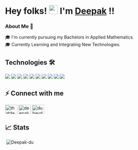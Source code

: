 # Hey folks! <img src="https://github.com/TheDudeThatCode/TheDudeThatCode/blob/master/Assets/Hi.gif" width="29px"> I'm [Deepak](https://www.linkedin.com/in/anuja-kumari-4a62581aa) !! 




### About Me 🚀 <br />

🎓 I'm currently pursuing my Bachelors in Applied Mathematics. <br />
🎓 Currently Learning and Integrating New Technologies. <br/>

## Technologies 🛠 

<img src="https://img.shields.io/badge/Amazon_AWS-232F3E?style=for-the-badge&logo=amazon-aws&logoColor=white" /> <img src="https://img.shields.io/badge/Linux-FCC624?style=for-the-badge&logo=linux&logoColor=black" /> <img src="https://img.shields.io/badge/Docker-2CA5E0?style=for-the-badge&logo=docker&logoColor=white">  <img src="https://img.shields.io/badge/kubernetes-326ce5.svg?&style=for-the-badge&logo=kubernetes&logoColor=white">  <img src="https://img.shields.io/badge/Jenkins-D24939?style=for-the-badge&logo=Jenkins&logoColor=white" /> <img src="https://img.shields.io/badge/terraform-%235835CC.svg?style=for-the-badge&logo=terraform&logoColor=white" /> <img src="https://img.shields.io/badge/Git-F05032?style=for-the-badge&logo=git&logoColor=white">  <img src="https://img.shields.io/badge/GitHub-100000?style=for-the-badge&logo=github&logoColor=white">  <img src="https://img.shields.io/badge/Python-FFD43B?style=for-the-badge&logo=python&logoColor=darkgreen" />  <img src="https://img.shields.io/badge/Java-ED8B00?style=for-the-badge&logo=java&logoColor=white" /> <br/>


## ⚡ Connect with me 
<p align="left">
<a href="https://twitter.com/thatdeepak" target="blank"><img align="center" src="https://cdn.jsdelivr.net/npm/simple-icons@3.0.1/icons/twitter.svg" alt="thatdeepak" height="30" width="40" /></a>
<a href="https://www.linkedin.com/in/deepak-dubey-b921a1178/" target="blank"><img align="center" src="https://cdn.jsdelivr.net/npm/simple-icons@3.0.1/icons/linkedin.svg" alt="deepak-dubey-b921a1178" height="30" width="40" /></a>
<a href="https://medium.com/@dubeydallen" target="blank"><img align="center" src="https://cdn.jsdelivr.net/npm/simple-icons@3.0.1/icons/medium.svg" alt="dubeydallen" height="30" width="40" /></a>
</p>


## 📈 Stats

<p>&nbsp;<img align="center" src="https://github-readme-stats.vercel.app/api?username=Deepak-du&hide=issues&show_icons=true&theme=highcontrast" alt="Deepak-du" /></p>
